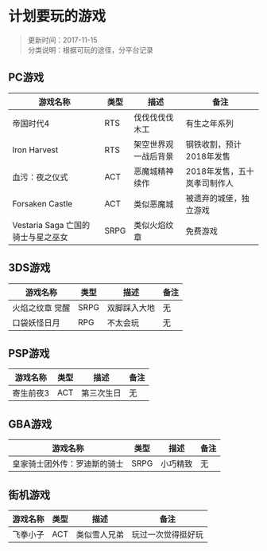 # 计划要玩的游戏
>更新时间：2017-11-15  
>分类说明：根据可玩的途径，分平台记录  

## PC游戏  
| 游戏名称 | 类型 | 描述 | 备注  
| -------- | --- | --- | ---
| 帝国时代4 | RTS | 伐伐伐伐伐木工 | 有生之年系列  
| Iron Harvest | RTS | 架空世界观一战后背景 | 钢铁收割，预计2018年发售
| 血污：夜之仪式 | ACT | 恶魔城精神续作 | 2018年发售，五十岚孝司制作人
| Forsaken Castle | ACT | 类似恶魔城 | 被遗弃的城堡，独立游戏
| Vestaria Saga 亡国的骑士与星之巫女 | SRPG | 类似火焰纹章 | 免费游戏

## 3DS游戏  
| 游戏名称 | 类型 | 描述 | 备注
| ------- | --- | --- | ---
| 火焰之纹章 觉醒 | SRPG | 双脚踩入大地 | 无
| 口袋妖怪日月 | RPG | 不太会玩 | 无

## PSP游戏  
| 游戏名称 | 类型 | 描述 | 备注
| ------- | --- | --- | ---
| 寄生前夜3 | ACT | 第三次生日 | 无

## GBA游戏  
| 游戏名称 | 类型 | 描述 | 备注
| ------- | --- | --- | ---
| 皇家骑士团外传：罗迪斯的骑士 | SRPG | 小巧精致 | 无

## 街机游戏  
| 游戏名称 | 类型 | 描述 | 备注
| ------- | --- | --- | ---
| 飞拳小子 | ACT | 类似雪人兄弟 | 玩过一次觉得挺好玩
